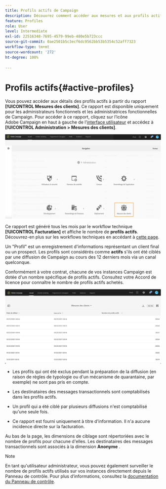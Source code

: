 ```yaml
---
title: Profils actifs de Campaign
description: Découvrez comment accéder aux mesures et aux profils actifs des clients
feature: Profiles
role: User
level: Intermediate
exl-id: 22516348-7695-4579-99eb-480e5b723ccc
source-git-commit: 0ae2501b5c3ecf6dc9562bb53b5354c52aff7323
workflow-type: tm+mt
source-wordcount: '272'
ht-degree: 100%

---
```


# Profils actifs{#active-profiles}

Vous pouvez accéder aux détails des profils actifs à partir du rapport **[!UICONTROL Mesures des clients]**. Ce rapport est disponible uniquement pour les administrateurs fonctionnels et les administratrices fonctionnelles de Campaign. Pour accéder à ce rapport, cliquez sur l’icône Adobe Campaign en haut à gauche de l’[interface utilisateur](../../start/using/interface-description.md#advanced-menu) et accédez à **[!UICONTROL Administration > Mesures des clients]**.

![](assets/audience_customer_metrics.png)

Ce rapport est généré tous les mois par le workflow technique **[!UICONTROL Facturation]** et affiche le nombre de **profils actifs**. Découvrez-en plus sur les workflows techniques en accédant à [cette page](../../administration/using/technical-workflows.md).

Un &quot;Profil&quot; est un enregistrement d&#39;informations représentant un client final ou un prospect. Les profils sont considérés comme **actifs** s&#39;ils ont été ciblés par une diffusion de Campaign au cours des 12 derniers mois via un canal quelconque.

Conformément à votre contrat, chacune de vos instances Campaign est dotée d&#39;un nombre spécifique de profils actifs. Consultez votre Accord de licence pour connaître le nombre de profils actifs achetés.

![](assets/audience_active_profiles_list.png)



* Les profils qui ont été exclus pendant la préparation de la diffusion (en raison de règles de typologie ou d&#39;un mécanisme de quarantaine, par exemple) ne sont pas pris en compte.

* Les destinataires des messages transactionnels sont comptabilisés dans les profils actifs.

* Un profil qui a été ciblé par plusieurs diffusions n&#39;est comptabilisé qu&#39;une seule fois.

* Ce rapport est fourni uniquement à titre d&#39;information. Il n&#39;a aucune incidence directe sur la facturation.

Au bas de la page, les dimensions de ciblage sont répertoriées avec le nombre de profils pour chacune d&#39;elles. Les destinataires des messages transactionnels sont associés à la dimension **Anonyme** .

>[!NOTE]
>
>En tant qu&#39;utilisateur administrateur, vous pouvez également surveiller le nombre de profils actifs utilisés sur vos instances directement depuis le Panneau de contrôle. Pour plus d’informations, consultez la [documentation du Panneau de contrôle](https://experienceleague.adobe.com/docs/control-panel/using/performance-monitoring/active-profiles-monitoring.html?lang=fr).
